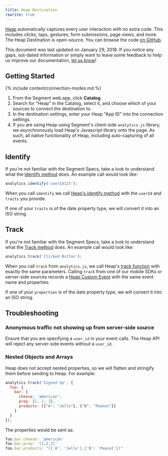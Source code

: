 ```yaml
---
title: Heap Destination
rewrite: true
---
```


[Heap](https://heapanalytics.com/?utm_source=segmentio&utm_medium=docs&utm_campaign=partners) automatically captures every user interaction with no extra code. This includes clicks, taps, gestures, form submissions, page views, and more. The Heap Destination is open-source. You can browse the code [on GitHub](https://github.com/segment-integrations/analytics.js-integration-heap).

This document was last updated on January 29, 2018. If you notice any gaps, out-dated information or simply want to leave some feedback to help us improve our documentation, [let us know](https://segment.com/help/contact/)!

## Getting Started

{% include content/connection-modes.md %}

1. From the Segment web app, click **Catalog**.
2. Search for "Heap" in the Catalog, select it, and choose which of your sources to connect the destination to.
3. In the destination settings, enter your Heap "App ID" into the connection settings.
4. If you are using Heap using Segment's client-side `analytics.js` library, we asynchronously load Heap's Javascript library onto the page. As such, all native functionality of Heap, including auto-capturing of all events.

## Identify

If you're not familiar with the Segment Specs, take a look to understand what the [Identify method](/docs/connections/spec/identify/) does. An example call would look like:

```javascript
analytics.identify('userId123');
```

When you call `identify` we call [Heap's identify method](https://heapanalytics.com/docs/custom-api#identify) with the `userId` and `traits` you provide.

If one of your `traits` is of the date property type, we will convert it into an ISO string.

## Track

If you're not familiar with the Segment Specs, take a look to understand what the [Track method](/docs/connections/spec/track/) does. An example call would look like:

```javascript
analytics.track('Clicked Button');
```

When you call `track` from `analytics.js`, we call Heap's [track function](https://docs.heapanalytics.com/reference#track) with exactly the same parameters. Calling `track` from one of our mobile SDKs or server-side sources records a [Heap Custom Event](https://docs.heapanalytics.com/reference#track-1) with the same event name and properties.

If one of your `properties` is of the date property type, we will convert it into an ISO string.

## Troubleshooting

### Anonymous traffic not showing up from server-side source
Ensure that you are specifying a `user_id` in your event calls. The Heap API will reject any server-side events without a `user_id`.

### Nested Objects and Arrays
Heap does not accept nested properties, so we will flatten and stringify them before sending to Heap. For example:

 ```javascript
 analytics.track('Signed Up', {
   foo: {
     bar: {
       cheese: 'american',
       prop: [1, 2, 3],
       products: [{"A": "Jello"}, {"B": "Peanut"}]
     }
   }
 });
 ```

The properties would be sent as:

```javascript
foo.bar.cheese: 'american'
foo.bar.prop: '[1,2,3]'
foo.bar.products: "[{'A': 'Jello'},{'B': 'Peanut'}]"
```
